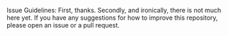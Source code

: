 Issue Guidelines:
First, thanks. Secondly, and ironically, there is not much here yet. If you have any suggestions for how to improve this repository, please open an issue or a pull request.
